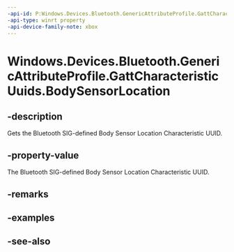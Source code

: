 ```yaml
---
-api-id: P:Windows.Devices.Bluetooth.GenericAttributeProfile.GattCharacteristicUuids.BodySensorLocation
-api-type: winrt property
-api-device-family-note: xbox
---
```


<!-- Property syntax
public System.Guid BodySensorLocation { get; }
-->

# Windows.Devices.Bluetooth.GenericAttributeProfile.GattCharacteristicUuids.BodySensorLocation

## -description
Gets the Bluetooth SIG-defined Body Sensor Location Characteristic UUID.

## -property-value
The Bluetooth SIG-defined Body Sensor Location Characteristic UUID.

## -remarks

## -examples

## -see-also
